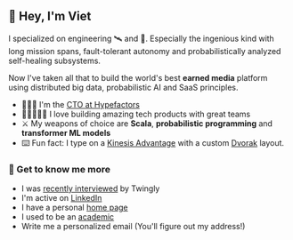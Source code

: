 ## 👋 Hey, I'm Viet

I specialized on engineering 🛰️ and 🚀. Especially the ingenious kind with long mission spans, fault-tolerant autonomy and probabilistically analyzed self-healing subsystems. 

Now I've taken all that to build the world's best **earned media** platform using distributed big data, probabilistic AI and SaaS principles. 

- 👨🏻‍💻 I'm the [CTO at Hypefactors](https://hypefactors.com/da/investor-3/)
- 🧑🏿‍🤝‍🧑🏾 I love building amazing tech products with great teams
- ⚔️ My weapons of choice are **Scala**, **probabilistic programming** and **transformer ML models**
- ⌨️ Fun fact: I type on a [Kinesis Advantage](https://kinesis-ergo.com/shop/advantage2-dvorak/) with a custom [Dvorak](https://en.wikipedia.org/wiki/Dvorak_keyboard_layout) layout.

### 📝 Get to know me more

* I was [recently interviewed](https://blog.twingly.com/2020/07/03/the-biggest-challenge-is-to-master-both-the-ai-technologies/) by Twingly
* I'm active on [LinkedIn](https://www.linkedin.com/in/nguyenvietyen/)
* I have a personal [home page](https://www.nguyenvietyen.com/)
* I used to be an [academic](https://scholar.google.com/citations?user=jka-B40AAAAJ&hl=en)
* Write me a personalized email (You'll figure out my address!)
